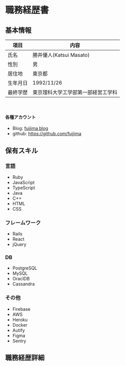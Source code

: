 # 職務経歴書


## 基本情報

|  項目  |  内容  |
| ---- | ---- |
|  氏名  |  勝井優人(Katsui Masato) |
|  性別  |  男 |
|  居住地  |  東京都 |
|  生年月日  |  1992/11/26  |
|  最終学歴  |  東京理科大学工学部第一部経営工学科  |

<br>

#### 各種アカウント

- Blog: [fujjima blog](https://www.fujjimalab.com/)
- github: https://github.com/fujjima


## 保有スキル

### 言語

- Ruby
- JavaScript
- TypeScript
- Java
- C++
- HTML
- CSS

### フレームワーク

- Rails
- React
- jQuery

### DB

- PostgreSQL
- MySQL
- OraclDB
- Cassandra

### その他

- Firebase
- AWS
- Heroku
- Docker
- Autify
- Figma
- Sentry


## 職務経歴詳細
















